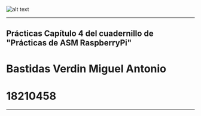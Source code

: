 ![alt text](https://cdn.pixabay.com/photo/2015/11/05/08/21/geometry-1023846_960_720.jpg)

----
Prácticas Capítulo 4 del cuadernillo de "Prácticas de ASM RaspberryPi"
----
# Bastidas Verdin Miguel Antonio
# 18210458
-----
